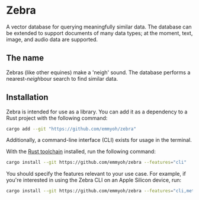 # Zebra

A vector database for querying meaningfully similar data.
The database can be extended to support documents of many data types; at the moment, text, image, and audio data are supported.

## The name

Zebras (like other equines) make a 'neigh' sound. The database performs a nearest-*neigh*bour search to find similar data.

## Installation
Zebra is intended for use as a library. You can add it as a dependency to a Rust project with the following command:
```bash
cargo add --git "https://github.com/emmyoh/zebra"
```

Additionally, a command-line interface (CLI) exists for usage in the terminal.

With the [Rust toolchain](https://rustup.rs/) installed, run the following command:
```bash
cargo install --git https://github.com/emmyoh/zebra --features="cli"
```

You should specify the features relevant to your use case. For example, if you're interested in using the Zebra CLI on an Apple Silicon device, run:
```bash
cargo install --git https://github.com/emmyoh/zebra --features="cli,metal"
```